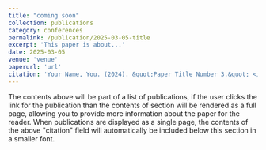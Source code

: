 ```yaml
---
title: "coming soon"
collection: publications
category: conferences
permalink: /publication/2025-03-05-title
excerpt: 'This paper is about...'
date: 2025-03-05
venue: 'venue'
paperurl: 'url'
citation: 'Your Name, You. (2024). &quot;Paper Title Number 3.&quot; <i>GitHub Journal of Bugs</i>. 1(3).'
---
```


The contents above will be part of a list of publications, if the user clicks the link for the publication than the contents of section will be rendered as a full page, allowing you to provide more information about the paper for the reader. When publications are displayed as a single page, the contents of the above "citation" field will automatically be included below this section in a smaller font.

